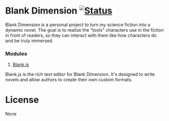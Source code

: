 # Blank Dimension [![Status](https://travis-ci.com/keddybear/blank-dimension.svg?branch=master)](https://travis-ci.com/keddybear/blank-dimension)  
Blank Dimension is a personal project to turn my science fiction into a dynamic novel. The goal is to realize the "tools" characters use in the fiction in front of readers, so they can interact with them like how characters do and be truly immersed.

### Modules
1. [Blank.js](https://github.com/keddybear/blank-dimension/tree/master/custom/blank)

Blank.js is the rich text editor for Blank Dimension. It's designed to write novels and allow authors to create their own custom formats.

# License
None
